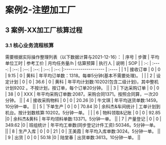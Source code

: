 # 案例2-注塑加工厂  



## 3 案例-XX加工厂核算过程

### 3.1 核心业务流程核算
需要根据实际操作整理列表（以下数据计算与2021-12-16）：
| 序号 | 步骤   | 平均单位工时 | 参考工价 | 月均任务量/h | 估算预算 | 执行人 | 说明 | SOP |
| :-: | :----: | :--:       | :--:   | :--:      | :--:   | :--:  |:-------------------- | :---- |
| 1 | 接收订单 |  0 | 0 | 9.15 | 0 | 黄科 | 年平均订单数：1318。每单5分钟(基本不需要处理)。 | |
| 2 | 设定计划 |  0 | 0 | 36.6 | 0 | 黄科 | 年平均计划数:10202(包含二级计划)，其中整机计划9202 。不按计划，按订单，每个订单20分钟。 ||
| 3 | 下达采购订单 |  0 | 0 | 38 | 0 | XXX | 年平均采购订单数:2087。采购合同1371。按照合同算，一次20分钟。 ||
| 4 | 接收采购物料 |  0 | 0 | 20.26 |0 | 牛文琪 | 年平均送货单数:1459。10分钟一单。 ||
| 5 | 下单生产 |  0 | 0 | 70.84 |0 | 余科杰&车间统计 | 工单计划到机台。按计划数核算:10202。5分钟一单。 | |
| 6 | 物料领取&记账 |  0 | 0 | 92.85 |0 | 余科杰&黄科 | 年平均领料单数:13371。5分钟一单。 ||
| 7 | 产量登记 |  0 | 0 | 349.62 |0 | 班组统计 | 年平均工单数(同步登记计件工资):50346。5分钟一单。 ||
| 8 | 生产入库 |  0 | 0 | 21 | 0 | 王美霞 | 年平均入库单数:3024。5分钟一单。 ||
| 9 | 出货 |  0 | 0 | 50.18 |0 | 陆堂春 | 出货单数:3613。10分钟一单。 ||
